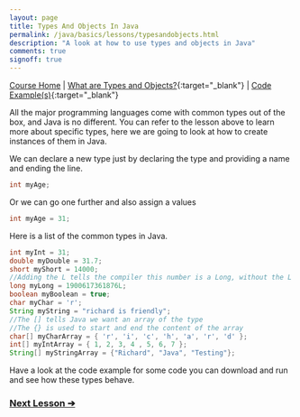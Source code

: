 ```yaml
---
layout: page
title: Types And Objects In Java
permalink: /java/basics/lessons/typesandobjects.html
description: "A look at how to use types and objects in Java"
comments: true
signoff: true
---
```

[Course Home](../../course) \| [What are Types and Objects?](/programming/lessons/typesandobjects){:target="_blank"} \| [Code Example(s)](https://github.com/FriendlyTester/Free-Java-Basics-Course/blob/master/src/test/java/lessons/C_Types.java){:target="_blank"}

All the major programming languages come with common types out of the box, and Java is no different. You can refer to the lesson above to learn more about specific types, here we are going to look at how to create instances of them in Java. 

We can declare a new type just by declaring the type and providing a name and ending the line.
```java
int myAge;
```

Or we can go one further and also assign a values
```java
int myAge = 31;
```

Here is a list of the common types in Java.
```java
int myInt = 31;
double myDouble = 31.7;
short myShort = 14000;
//Adding the L tells the compiler this number is a Long, without the L is treats it as an int
long myLong = 1900617361876L;
boolean myBoolean = true;
char myChar = 'r';
String myString = "richard is friendly";
//The [] tells Java we want an array of the type
//The {} is used to start and end the content of the array
char[] myCharArray = { 'r', 'i', 'c', 'h', 'a', 'r', 'd' };
int[] myIntArray = { 1, 2, 3, 4 , 5, 6, 7 };
String[] myStringArray = {"Richard", "Java", "Testing"};
```

Have a look at the code example for some code you can download and run and see how these types behave.

### [Next Lesson &#10132;](../lessons/variables)